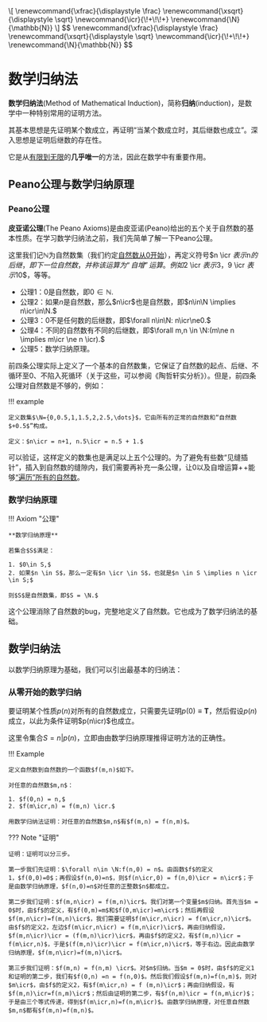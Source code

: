 <div class="hidden-latex">
\[
\renewcommand{\xfrac}{\displaystyle \frac}
\renewcommand{\xsqrt}{\displaystyle \sqrt}
\newcommand{\icr}{\!+\!\!+}
\renewcommand{\N}{\mathbb{N}}
\]
$$
\renewcommand{\xfrac}{\displaystyle \frac}
\renewcommand{\xsqrt}{\displaystyle \sqrt}
\newcommand{\icr}{\!+\!\!+}
\renewcommand{\N}{\mathbb{N}}
$$
</div>

# 数学归纳法

**数学归纳法**(Method of Mathematical Induction)，简称**归纳**(induction)，是数学中一种特别常用的证明方法。

其基本思想是先证明某个数成立，再证明“当某个数成立时，其后继数也成立”。深入思想是证明后继数的存在性。

它是从<u>有限到无限</u>的**几乎唯一**的方法，因此在数学中有重要作用。

## Peano公理与数学归纳原理

### Peano公理

**皮亚诺公理**(The Peano Axioms)是由皮亚诺(Peano)给出的五个关于自然数的基本性质。在学习数学归纳法之前，我们先简单了解一下Peano公理。

这里我们记$\mathbb{N}$为自然数集（我们约定<u>自然数从0开始</u>），再定义符号$n \icr $表示$n$的后继，即下一位自然数，并称该运算为“自增”运算。例如$2 \icr $表示$3$，$9 \icr $表示$10$，等等。

* 公理1：$0$是自然数，即$0 \in \mathbb{N}.$
* 公理2：如果$n$是自然数，那么$n\icr$也是自然数，即$n\in\N \implies n\icr\in\N.$
* 公理3：$0$不是任何数的后继数，即$\forall n\in\N: n\icr\ne0.$
* 公理4：不同的自然数有不同的后继数，即$\forall m,n \in \N:(m\ne n \implies m\icr \ne n \icr).$
* 公理5：数学归纳原理。

前四条公理实际上定义了一个基本的自然数集，它保证了自然数的起点、后继、不循环至0、不陷入死循环（关于这些，可以参阅《陶哲轩实分析》）。但是，前四条公理对自然数是不够的，例如：

!!! example

	定义数集$\N={0,0.5,1,1.5,2,2.5,\dots}$，它由所有的正常的自然数和“自然数$+0.5$”构成。
	
	定义：$n\icr = n+1, n.5\icr = n.5 + 1.$

可以验证，这样定义的数集也是满足以上五个公理的。为了避免有些数“见缝插针”，插入到自然数的缝隙内，我们需要再补充一条公理，让$0$以及自增运算$+\!+$能够<u>“遍历”所有的自然数</u>。

### 数学归纳原理

!!! Axiom "公理"

	**数学归纳原理**
	
	若集合$S$满足：
	
	1. $0\in S,$
	2. 如果$n \in S$，那么一定有$n \icr \in S$，也就是$n \in S \implies n \icr \in S;$
	
	则$S$是自然数集，即$S = \N.$

这个公理消除了自然数的bug，完整地定义了自然数。它也成为了数学归纳法的基础。

## 数学归纳法

以数学归纳原理为基础，我们可以引出最基本的归纳法：

### 从零开始的数学归纳

要证明某个性质$p(n)$对所有的自然数成立，只需要先证明$p(0) \equiv \mathbf{T}$，然后假设$p(n)$成立，以此为条件证明$p(n\icr)$也成立。

这里令集合$S = {n|p(n)}$，立即由由数学归纳原理推得证明方法的正确性。

!!! Example

	定义自然数到自然数的一个函数$f(m,n)$如下。
	
	对任意的自然数$m,n$：
	
	1. $f(0,n) = n,$
	2. $f(m\icr,n) = f(m,n) \icr.$
	
	用数学归纳法证明：对任意的自然数$m,n$有$f(m,n) = f(n,m)$。

??? Note "证明"

	证明：证明可以分三步。
	
	第一步我们先证明：$\forall n\in \N:f(n,0) = n$。由函数$f$的定义1，$f(0,0)=0$；再假设$f(n,0)=n$，则$f(n\icr,0) = f(n,0)\icr = n\icr$；于是由数学归纳原理，$f(n,0)=n$对任意的正整数$n$都成立。

    第二步我们证明：$f(m,n\icr) = f(m,n)\icr$。我们对第一个变量$m$归纳。首先当$m = 0$时，由$f$的定义，有$f(0,m)=m$和$f(0,m\icr)=m\icr$；然后再假设$f(m,n\icr)=f(m,n)\icr$，我们需要证明$f(m\icr,n\icr) = f(m\icr,n)\icr$。由$f$的定义2，左边$f(m\icr,n\icr) = f(m,n\icr)\icr$，再由归纳假设，$f(m,n\icr)\icr = (f(m,n)\icr)\icr$，再由$f$的定义2，有$f(m,n)\icr = f(m\icr,n)$，于是$(f(m,n)\icr)\icr = f(m\icr,n)\icr$，等于右边。因此由数学归纳原理，$f(m,n\icr)=f(m,n)\icr$。

    第三步我们证明：$f(m,n) = f(n,m) \icr$。对$m$归纳。当$m = 0$时，由$f$的定义1和证明的第二步，我们有$f(0,n) =n = f(n,0)$。然后我们假设$f(m,n)=f(n,m)$，则对$m\icr$，由$f$的定义2，有$f(m\icr,n) = f (m,n)\icr$；再由归纳假设，有$f(m,n)\icr=f(n,m)\icr$；然后由证明的第二步，有$f(n,m)\icr = f(n,m\icr)$；于是由三个等式传递，得到$f(m\icr,n)=f(n,m\icr)$。由数学归纳原理，对任意自然数$m,n$都有$f(m,n)=f(m,n)$。


